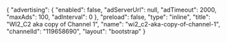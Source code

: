 {
    "advertising": {
        "enabled": false,
        "adServerUrl": null,
        "adTimeout": 2000,
        "maxAds": 100,
        "adInterval": 0
    },
    "preload": false,
    "type": "inline",
    "title": "WI2_C2 aka copy of Channel 1",
    "name": "wi2_c2-aka-copy-of-channel-1",
    "channelId": "119658690",
    "layout": "bootstrap"
}